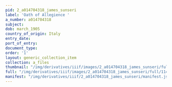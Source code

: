 ```yaml
---
pid: 2_a014704318_james_sunseri
label: 'Oath of Allegience '
a_number: a014704318
subject:
dob: march_1905
country_of_origin: Italy
entry_date:
port_of_entry:
document_type:
order: '1'
layout: generic_collection_item
collection: a_files
thumbnail: "/img/derivatives/iiif/images/2_a014704318_james_sunseri/full/250,/0/default.jpg"
full: "/img/derivatives/iiif/images/2_a014704318_james_sunseri/full/1140,/0/default.jpg"
manifest: "/img/derivatives/iiif/2_a014704318_james_sunseri/manifest.json"
---
```

